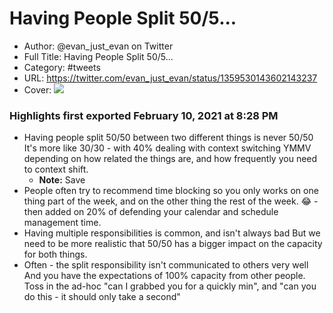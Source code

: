 # Having People Split 50/5...

- Author: @evan_just_evan on Twitter
- Full Title: Having People Split 50/5...
- Category: #tweets
- URL: https://twitter.com/evan_just_evan/status/1359530143602143237
- Cover: ![](https://pbs.twimg.com/profile_images/1352305122894819328/sjWkLXdZ.jpg)

### Highlights first exported February 10, 2021 at 8:28 PM

- Having people split 50/50 between two different things is never 50/50
  It's more like 30/30 - with 40% dealing with context switching 
  YMMV depending on how related the things are, and how frequently you need to context shift.
    - **Note:** Save
- People often try to recommend time blocking so you only works on one thing part of the week, and on the other thing the rest of the week.
  😂 - then added on 20% of defending your calendar and schedule management time.
- Having multiple responsibilities is common, and isn't always bad
  But we need to be more realistic that 50/50 has a bigger impact on the capacity for both things.
- Often - the split responsibility isn't communicated to others very well 
  And you have the expectations of 100% capacity from other people.
  Toss in the ad-hoc "can I grabbed you for a quickly min", and "can you do this - it should only take a second"
